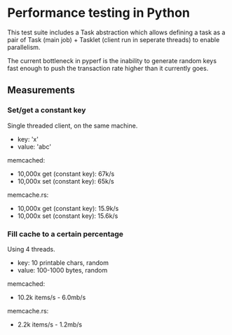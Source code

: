 # Performance testing in Python

This test suite includes a Task abstraction which allows defining a task as a
pair of Task (main job) + Tasklet (client run in seperate threads) to enable
parallelism.

The current bottleneck in pyperf is the inability to generate random keys fast
enough to push the transaction rate higher than it currently goes.


## Measurements


### Set/get a constant key

Single threaded client, on the same machine.

* key: 'x'
* value: 'abc'

memcached:

* 10,000x get (constant key): 67k/s
* 10,000x set (constant key): 65k/s

memcache.rs:

* 10,000x get (constant key): 15.9k/s
* 10,000x set (constant key): 15.6k/s


### Fill cache to a certain percentage

Using 4 threads.

* key: 10 printable chars, random
* value: 100-1000 bytes, random

memcached:

* 10.2k items/s - 6.0mb/s

memcache.rs:

* 2.2k items/s - 1.2mb/s

